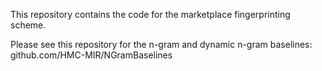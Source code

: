 This repository contains the code for the marketplace fingerprinting scheme.

Please see this repository for the n-gram and dynamic n-gram baselines: github.com/HMC-MIR/NGramBaselines
